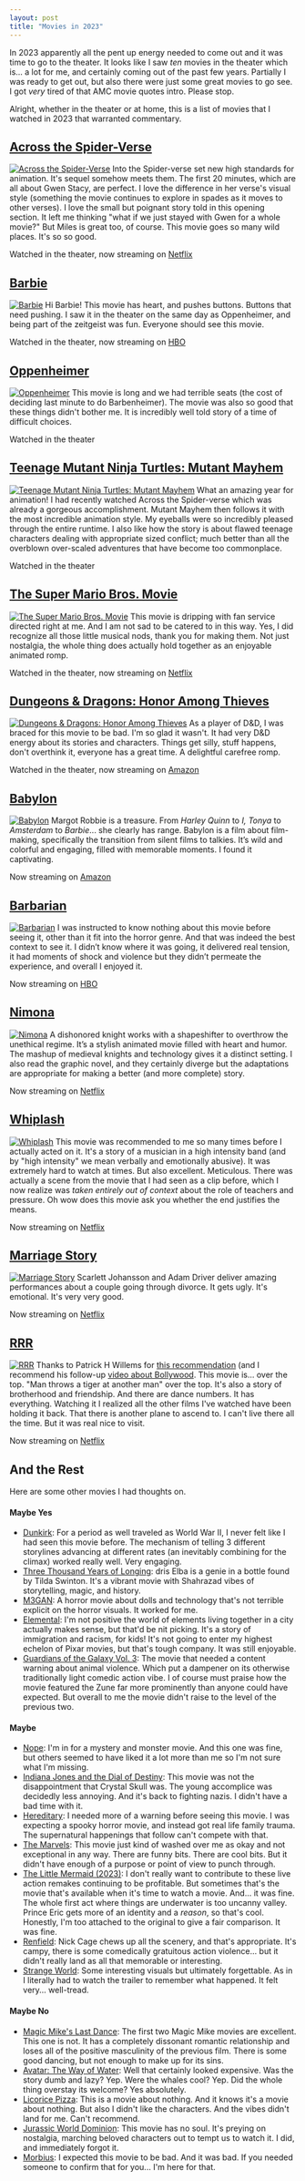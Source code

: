 ```yaml
---
layout: post
title: "Movies in 2023"
---
```

In 2023 apparently all the pent up energy needed to come out and it was time to go to the theater. It looks like I saw _ten_ movies in the theater which is... a lot for me, and certainly coming out of the past few years. Partially I was ready to get out, but also there were just some great movies to go see. I got _very_ tired of that AMC movie quotes intro. Please stop.

Alright, whether in the theater or at home, this is a list of movies that I watched in 2023 that warranted commentary. 

## [Across the Spider-Verse](https://www.imdb.com/title/tt11358390/)
[![Across the Spider-Verse](/media/posts/across-the-spider-verse.jpg)](https://www.imdb.com/title/tt11358390/)
Into the Spider-verse set new high standards for animation. It's sequel somehow meets them. The first 20 minutes, which are all about Gwen Stacy, are perfect. I love the difference in her verse's visual style (something the movie continues to explore in spades as it moves to other verses). I love the small but poignant story told in this opening section. It left me thinking "what if we just stayed with Gwen for a whole movie?" But Miles is great too, of course. This movie goes so many wild places. It's so so good.

<p class="playLine"><span class='playIcon netflix'></span>Watched in the theater, now streaming on <a href="https://www.netflix.com/title/81594921">Netflix</a></p>


## [Barbie](https://www.imdb.com/title/tt1517268/)
[![Barbie](/media/posts/barbie.webp)](https://www.imdb.com/title/tt1517268/)
Hi Barbie! This movie has heart, and pushes buttons. Buttons that need pushing. I saw it in the theater on the same day as Oppenheimer, and being part of the zeitgeist was fun. Everyone should see this movie.

<p class="playLine"><span class='playIcon hbo'></span>Watched in the theater, now streaming on <a href="https://play.max.com/movie/80bc4915-c826-499f-9961-b422b17559b6">HBO</a></p>


## [Oppenheimer](https://www.imdb.com/title/tt15398776/)
[![Oppenheimer](/media/posts/oppenheimer.jpg)](https://www.imdb.com/title/tt15398776/)
This movie is long and we had terrible seats (the cost of deciding last minute to do Barbenheimer). The movie was also so good that these things didn't bother me. It is incredibly well told story of a time of difficult choices.

<p class="playLine">Watched in the theater</p>


## [Teenage Mutant Ninja Turtles: Mutant Mayhem](https://www.imdb.com/title/tt8589698/)
[![Teenage Mutant Ninja Turtles: Mutant Mayhem](/media/posts/mutant-mayhem.webp)](https://www.imdb.com/title/tt8589698/)
What an amazing year for animation! I had recently watched Across the Spider-verse which was already a gorgeous accomplishment. Mutant Mayhem then follows it with the most incredible animation style. My eyeballs were so incredibly pleased through the entire runtime. I also like how the story is about flawed teenage characters dealing with appropriate sized conflict; much better than all the overblown over-scaled adventures that have become too commonplace.

<p class="playLine">Watched in the theater</p>


## [The Super Mario Bros. Movie](https://www.imdb.com/title/tt6718170/)
[![The Super Mario Bros. Movie](/media/posts/super-mario-bros-movie.jpg)](https://www.imdb.com/title/tt6718170/)
This movie is dripping with fan service directed right at me. And I am not sad to be catered to in this way. Yes, I did recognize all those little musical nods, thank you for making them. Not just nostalgia, the whole thing does actually hold together as an enjoyable animated romp.

<p class="playLine"><span class='playIcon netflix'></span>Watched in the theater, now streaming on <a href="https://www.netflix.com/title/81640914">Netflix</a></p>


## [Dungeons & Dragons: Honor Among Thieves](https://www.imdb.com/title/tt2906216/)
[![Dungeons & Dragons: Honor Among Thieves](/media/posts/honor-among-thieves.jpg)](https://www.imdb.com/title/tt2906216/)
As a player of D&D, I was braced for this movie to be bad. I'm so glad it wasn't. It had very D&D energy about its stories and characters. Things get silly, stuff happens, don't overthink it, everyone has a great time. A delightful carefree romp.

<p class="playLine"><span class='playIcon amazon'></span>Watched in the theater, now streaming on <a href="https://www.amazon.com/Dungeons-Dragons-Honor-Among-Thieves/dp/B0B693RJHX/">Amazon</a></p>


## [Babylon](https://www.imdb.com/title/tt10640346/)
[![Babylon](/media/posts/babylon.jpeg)](https://www.imdb.com/title/tt10640346/)
Margot Robbie is a treasure. From _Harley Quinn_ to _I, Tonya_ to _Amsterdam_ to _Barbie_... she clearly has range. Babylon is a film about film-making, specifically the transition from silent films to talkies. It’s wild and colorful and engaging, filled with memorable moments. I found it captivating.

<p class="playLine"><span class='playIcon amazon'></span>Now streaming on <a href="https://www.amazon.com/Babylon-Brad-Pitt/dp/B0B679Q97L">Amazon</a></p>


## [Barbarian](https://www.imdb.com/title/tt15791034/)
[![Barbarian](/media/posts/barbarian.jpg)](https://www.imdb.com/title/tt15791034/)
I was instructed to know nothing about this movie before seeing it, other than it fit into the horror genre. And that was indeed the best context to see it. I didn’t know where it was going, it delivered real tension, it had moments of shock and violence but they didn’t permeate the experience, and overall I enjoyed it.

<p class="playLine"><span class='playIcon hbo'></span>Now streaming on <a href="https://www.hbo.com/movies/barbarian">HBO</a></p>


## [Nimona](https://www.imdb.com/title/tt19500164/)
[![Nimona](/media/posts/nimona.jpg)](https://www.imdb.com/title/tt19500164/)
A dishonored knight works with a shapeshifter to overthrow the unethical regime. It’s a stylish animated movie filled with heart and humor. The mashup of medieval knights and technology gives it a distinct setting. I also read the graphic novel, and they certainly diverge but the adaptations are appropriate for making a better (and more complete) story. 

<p class="playLine"><span class='playIcon netflix'></span>Now streaming on <a href="https://www.netflix.com/title/81444554">Netflix</a></p>


## [Whiplash](https://www.imdb.com/title/tt2582802/)
[![Whiplash](/media/posts/whiplash.webp)](https://www.imdb.com/title/tt2582802/)
This movie was recommended to me so many times before I actually acted on it. It's a story of a musician in a high intensity band (and by "high intensity" we mean verbally and emotionally abusive). It was extremely hard to watch at times. But also excellent. Meticulous. There was actually a scene from the movie that I had seen as a clip before, which I now realize was _taken entirely out of context_ about the role of teachers and pressure. Oh wow does this movie ask you whether the end justifies the means.

<p class="playLine"><span class='playIcon netflix'></span>Now streaming on <a href="https://www.netflix.com/title/70299275">Netflix</a></p>


## [Marriage Story](https://www.imdb.com/title/tt7653254/)
[![Marriage Story](/media/posts/marriage-story.jpg)](https://www.imdb.com/title/tt7653254/)
Scarlett Johansson and Adam Driver deliver amazing performances about a couple going through divorce. It gets ugly. It's emotional. It's very very good.

<p class="playLine"><span class='playIcon netflix'></span>Now streaming on <a href="https://www.netflix.com/title/80223779">Netflix</a></p>


## [RRR](https://www.imdb.com/title/tt8178634/)
[![RRR](/media/posts/rrr.webp)](https://www.imdb.com/title/tt8178634/)
Thanks to Patrick H Willems for [this recommendation](https://www.youtube.com/watch?v=dPU2D5Ftjbw) (and I recommend his follow-up [video about Bollywood](https://www.youtube.com/watch?v=BSRddWXSAA4). This movie is... over the top. "Man throws a tiger at another man" over the top. It's also a story of brotherhood and friendship. And there are dance numbers. It has everything. Watching it I realized all the other films I've watched have been holding it back. That there is another plane to ascend to. I can't live there all the time. But it was real nice to visit.

<p class="playLine"><span class='playIcon netflix'></span>Now streaming on <a href="https://www.netflix.com/title/81476453">Netflix</a></p>

## And the Rest

Here are some other movies I had thoughts on.

#### Maybe Yes

- [Dunkirk](https://www.imdb.com/title/tt5013056/): For a period as well traveled as World War II, I never felt like I had seen this movie before. The mechanism of telling 3 different storylines advancing at different rates (an inevitably combining for the climax) worked really well. Very engaging.
- [Three Thousand Years of Longing](https://www.imdb.com/title/tt9198364/): dris Elba is a genie in a bottle found by Tilda Swinton. It's a vibrant movie with Shahrazad vibes of storytelling, magic, and history.
- [M3GAN](https://www.imdb.com/title/tt8760708/): A horror movie about dolls and technology that's not terrible explicit on the horror visuals. It worked for me.
- [Elemental](https://www.imdb.com/title/tt15789038/): I'm not positive the world of elements living together in a city actually makes sense, but that'd be nit picking. It's a story of immigration and racism, for kids! It's not going to enter my highest echelon of Pixar movies, but that's tough company. It was still enjoyable.
- [Guardians of the Galaxy Vol. 3](https://www.imdb.com/title/tt6791350/): The movie that needed a content warning about animal violence. Which put a dampener on its otherwise traditionally light comedic action vibe. I of course must praise how the movie featured the Zune far more prominently than anyone could have expected. But overall to me the movie didn't raise to the level of the previous two.

#### Maybe

- [Nope](https://www.imdb.com/title/tt10954984/): I'm in for a mystery and monster movie. And this one was fine, but others seemed to have liked it a lot more than me so I'm not sure what I'm missing.
- [Indiana Jones and the Dial of Destiny](https://www.imdb.com/title/tt1462764/): This movie was not the disappointment that Crystal Skull was. The young accomplice was decidedly less annoying. And it's back to fighting nazis. I didn't have a bad time with it.
- [Hereditary](https://www.imdb.com/title/tt7784604/): I needed more of a warning before seeing this movie. I was expecting a spooky horror movie, and instead got real life family trauma. The supernatural happenings that follow can't compete with that.
- [The Marvels](https://www.imdb.com/title/tt10676048/): This movie just kind of washed over me as okay and not exceptional in any way. There are funny bits. There are cool bits. But it didn't have enough of a purpose or point of view to punch through.
- [The Little Mermaid (2023)](https://www.imdb.com/title/tt5971474/): I don't really want to contribute to these live action remakes continuing to be profitable. But sometimes that's the movie that's available when it's time to watch a movie. And... it was fine. The whole first act where things are underwater is too uncanny valley. Prince Eric gets more of an identity and a _reason_, so that's cool. Honestly, I'm too attached to the original to give a fair comparison. It was fine.
- [Renfield](https://www.imdb.com/title/tt11358390/): Nick Cage chews up all the scenery, and that's appropriate. It's campy, there is some comedically gratuitous action violence... but it didn't really land as all that memorable or interesting.
- [Strange World](https://www.imdb.com/title/tt10298840/): Some interesting visuals but ultimately forgettable. As in I literally had to watch the trailer to remember what happened. It felt very... well-tread.

#### Maybe No

- [Magic Mike's Last Dance](https://www.imdb.com/title/tt16280138/): The first two Magic Mike movies are excellent. This one is not. It has a completely dissonant romantic relationship and loses all of the positive masculinity of the previous film. There is some good dancing, but not enough to make up for its sins.
- [Avatar: The Way of Water](https://www.imdb.com/title/tt1630029/): Well that certainly looked expensive. Was the story dumb and lazy? Yep. Were the whales cool? Yep. Did the whole thing overstay its welcome? Yes absolutely.
- [Licorice Pizza](https://www.imdb.com/title/tt11271038/): This is a movie about nothing. And it knows it's a movie about nothing. But also I didn't like the characters. And the vibes didn't land for me. Can't recommend.
- [Jurassic World Dominion](https://www.imdb.com/title/tt8041270/): This movie has no soul. It's preying on nostalgia, marching beloved characters out to tempt us to watch it. I did, and immediately forgot it.
- [Morbius](https://www.imdb.com/title/tt5108870/): I expected this movie to be bad. And it was bad. If you needed someone to confirm that for you... I'm here for that.